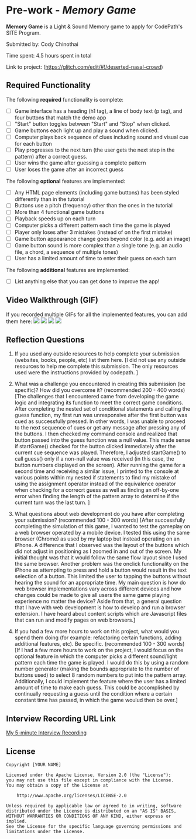 # Pre-work - *Memory Game*

**Memory Game** is a Light & Sound Memory game to apply for CodePath's SITE Program. 

Submitted by: Cody Chinothai

Time spent: 4.5 hours spent in total

Link to project: (https://glitch.com/edit/#!/deserted-nasal-crowd)

## Required Functionality

The following **required** functionality is complete:

* [ ] Game interface has a heading (h1 tag), a line of body text (p tag), and four buttons that match the demo app
* [ ] "Start" button toggles between "Start" and "Stop" when clicked. 
* [ ] Game buttons each light up and play a sound when clicked. 
* [ ] Computer plays back sequence of clues including sound and visual cue for each button
* [ ] Play progresses to the next turn (the user gets the next step in the pattern) after a correct guess. 
* [ ] User wins the game after guessing a complete pattern
* [ ] User loses the game after an incorrect guess

The following **optional** features are implemented:

* [ ] Any HTML page elements (including game buttons) has been styled differently than in the tutorial
* [ ] Buttons use a pitch (frequency) other than the ones in the tutorial
* [ ] More than 4 functional game buttons
* [ ] Playback speeds up on each turn
* [ ] Computer picks a different pattern each time the game is played
* [ ] Player only loses after 3 mistakes (instead of on the first mistake)
* [ ] Game button appearance change goes beyond color (e.g. add an image)
* [ ] Game button sound is more complex than a single tone (e.g. an audio file, a chord, a sequence of multiple tones)
* [ ] User has a limited amount of time to enter their guess on each turn

The following **additional** features are implemented:

- [ ] List anything else that you can get done to improve the app!

## Video Walkthrough (GIF)

If you recorded multiple GIFs for all the implemented features, you can add them here:
![](http://g.recordit.co/7vptTQtMT4.gif)
![](http://g.recordit.co/r3eA1s4o3A.gif)
![](http://g.recordit.co/WFaYWPCgtC.gif)
![](http://g.recordit.co/L6rtGWmWBC.gif)

## Reflection Questions
1. If you used any outside resources to help complete your submission (websites, books, people, etc) list them here. 
[I did not use any outside resources to help me complete this submission. The only resources
used were the instructions provided by codepath. ]

2. What was a challenge you encountered in creating this submission (be specific)? How did you overcome it? (recommended 200 - 400 words) 
[The challenges that I encountered came from developing the game logic and integrating its function to meet the correct
game conditions. After completing the nested set of conditional statements and calling the guess function, my first run
was unresponsive after the first button was cued as successfully pressed. In other words, I was unable to proceed to the 
next sequence of cues or get any message after pressing any of the buttons. I then checked my command console and realized 
that button passed into the guess function was a null value. This made sense if startGame() checked for the button clicked
immediately after the current cue sequence was played. Therefore, I adjusted startGame() to call guess() only if a non-null
value was received (in this case, the button numbers displayed on the screen). After running the game for a second time and
receiving a similar issue, I printed to the console at various points within my nested if statements to find my mistake of 
using the assignment operator instead of the equivalence operator when checking for a correcrt guess as well as finding an 
off-by-one error when finding the length of the pattern array to determine if the current turn was the last turn. ]

3. What questions about web development do you have after completing your submission? (recommended 100 - 300 words) 
[After successfully completing the simulation of this game, I wanted to test the gameplay on a web browser operated by a
mobile device. I tested this using the same browser (Chrome) as used by my laptop but instead operating on an iPhone.
A difference that I observed was the layout of the buttons which did not adjust in positioning as I zoomed in and out of 
the screen. My initial thought was that it would follow the same flow layout since I used the same browser. Another problem 
was the onclick functionality on the iPhone as attempting to press and hold a button would result in the text selection of a
button. This limited the user to tapping the buttons without hearing the sound for an appropriate time. My main question is
how do web browser implementations vary across different devices and how changes could be made to give all users the same 
game playing experience no matter the device? Aside from that, a general question that I have with web development is how to
develop and run a browser extension. I have heard about content scripts which are Javascript files that can run and modify
pages on web browsers.]

4. If you had a few more hours to work on this project, what would you spend them doing (for example: refactoring certain functions, adding additional features, etc). Be specific. (recommended 100 - 300 words) 
[If I had a few more hours to work on the project, I would focus on the optional feature in which the computer picks a 
different sound/light pattern each time the game is played. I would do this by using a random number generator (making
the bounds appropriate to the number of buttons used) to select 8 random numbers to put into the pattern array. 
Additionally, I could implement the feature where the user has a limited amount of time to make each guess. This could
be accomplished by continually requesting a guess until the condition where a certain constant time has passed, in which
the game woulud then be over.]



## Interview Recording URL Link

[My 5-minute Interview Recording](https://SDSU.zoom.us/rec/share/xRTBu3JIWb_QHjrGkEDKZcrdOU4eXnp-npPEk7L_rvdZVs9RkM2nGADX13yCrLZ7.Pcdr9ieDC6_19uzD?startTime=1648759627000)


## License

    Copyright [YOUR NAME]

    Licensed under the Apache License, Version 2.0 (the "License");
    you may not use this file except in compliance with the License.
    You may obtain a copy of the License at

        http://www.apache.org/licenses/LICENSE-2.0

    Unless required by applicable law or agreed to in writing, software
    distributed under the License is distributed on an "AS IS" BASIS,
    WITHOUT WARRANTIES OR CONDITIONS OF ANY KIND, either express or implied.
    See the License for the specific language governing permissions and
    limitations under the License.